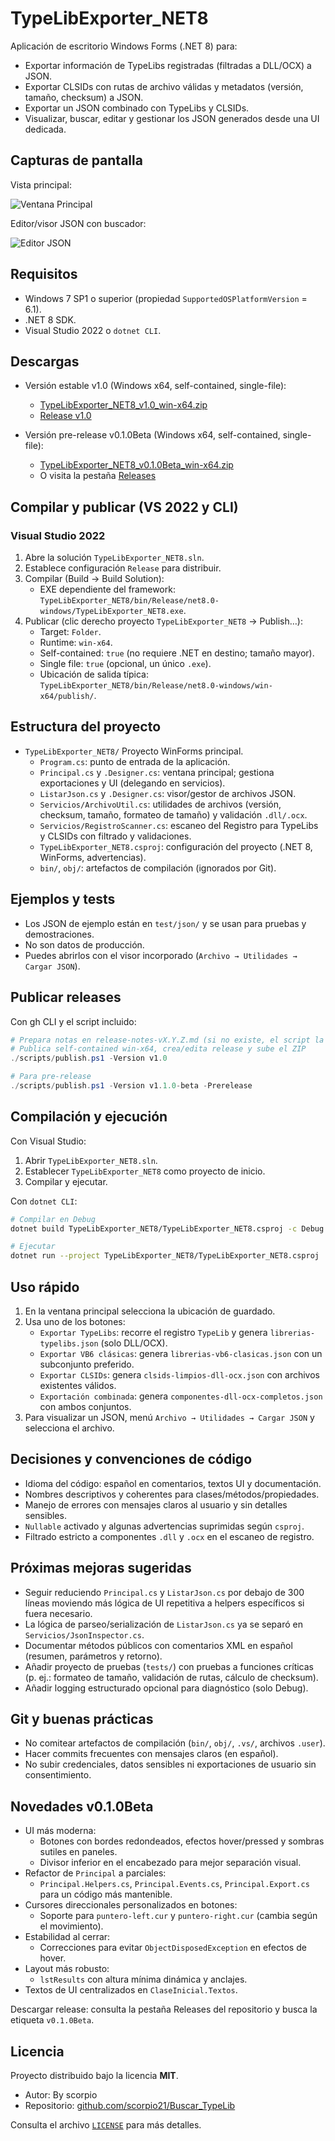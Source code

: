 # TypeLibExporter_NET8

Aplicación de escritorio Windows Forms (.NET 8) para:

- Exportar información de TypeLibs registradas (filtradas a DLL/OCX) a JSON.
- Exportar CLSIDs con rutas de archivo válidas y metadatos (versión, tamaño, checksum) a JSON.
- Exportar un JSON combinado con TypeLibs y CLSIDs.
- Visualizar, buscar, editar y gestionar los JSON generados desde una UI dedicada.

## Capturas de pantalla

Vista principal:

![Ventana Principal](TypeLibExporter_NET8/img/principal.png)

Editor/visor JSON con buscador:

![Editor JSON](TypeLibExporter_NET8/img/editor.png)

## Requisitos

- Windows 7 SP1 o superior (propiedad `SupportedOSPlatformVersion` = 6.1).
- .NET 8 SDK.
- Visual Studio 2022 o `dotnet CLI`.

## Descargas

- Versión estable v1.0 (Windows x64, self-contained, single-file):
  - [TypeLibExporter_NET8_v1.0_win-x64.zip](https://github.com/scorpio21/Buscar_TypeLib/releases/download/v1.0/TypeLibExporter_NET8_v1.0_win-x64.zip)
  - [Release v1.0](https://github.com/scorpio21/Buscar_TypeLib/releases/tag/v1.0)

- Versión pre-release v0.1.0Beta (Windows x64, self-contained, single-file):
  - [TypeLibExporter_NET8_v0.1.0Beta_win-x64.zip](https://github.com/scorpio21/Buscar_TypeLib/releases/download/v0.1.0Beta/TypeLibExporter_NET8_v0.1.0Beta_win-x64.zip)
  - O visita la pestaña [Releases](https://github.com/scorpio21/Buscar_TypeLib/releases/tag/v0.1.0Beta)

## Compilar y publicar (VS 2022 y CLI)

### Visual Studio 2022

1. Abre la solución `TypeLibExporter_NET8.sln`.
2. Establece configuración `Release` para distribuir.
3. Compilar (Build → Build Solution):
   - EXE dependiente del framework: `TypeLibExporter_NET8/bin/Release/net8.0-windows/TypeLibExporter_NET8.exe`.
4. Publicar (clic derecho proyecto `TypeLibExporter_NET8` → Publish…):
   - Target: `Folder`.
   - Runtime: `win-x64`.
   - Self-contained: `true` (no requiere .NET en destino; tamaño mayor).
   - Single file: `true` (opcional, un único `.exe`).
   - Ubicación de salida típica: `TypeLibExporter_NET8/bin/Release/net8.0-windows/win-x64/publish/`.

## Estructura del proyecto

- `TypeLibExporter_NET8/` Proyecto WinForms principal.
  - `Program.cs`: punto de entrada de la aplicación.
  - `Principal.cs` y `.Designer.cs`: ventana principal; gestiona exportaciones y UI (delegando en servicios).
  - `ListarJson.cs` y `.Designer.cs`: visor/gestor de archivos JSON.
  - `Servicios/ArchivoUtil.cs`: utilidades de archivos (versión, checksum, tamaño, formateo de tamaño) y validación `.dll/.ocx`.
  - `Servicios/RegistroScanner.cs`: escaneo del Registro para TypeLibs y CLSIDs con filtrado y validaciones.
  - `TypeLibExporter_NET8.csproj`: configuración del proyecto (.NET 8, WinForms, advertencias).
  - `bin/`, `obj/`: artefactos de compilación (ignorados por Git).

## Ejemplos y tests

- Los JSON de ejemplo están en `test/json/` y se usan para pruebas y demostraciones.
- No son datos de producción.
- Puedes abrirlos con el visor incorporado (`Archivo → Utilidades → Cargar JSON`).

## Publicar releases

Con gh CLI y el script incluido:

```powershell
# Prepara notas en release-notes-vX.Y.Z.md (si no existe, el script la crea)
# Publica self-contained win-x64, crea/edita release y sube el ZIP
./scripts/publish.ps1 -Version v1.0

# Para pre-release
./scripts/publish.ps1 -Version v1.1.0-beta -Prerelease
```

## Compilación y ejecución

Con Visual Studio:

1. Abrir `TypeLibExporter_NET8.sln`.
2. Establecer `TypeLibExporter_NET8` como proyecto de inicio.
3. Compilar y ejecutar.

Con `dotnet CLI`:

```bash
# Compilar en Debug
dotnet build TypeLibExporter_NET8/TypeLibExporter_NET8.csproj -c Debug

# Ejecutar
dotnet run --project TypeLibExporter_NET8/TypeLibExporter_NET8.csproj
```

## Uso rápido

1. En la ventana principal selecciona la ubicación de guardado.
2. Usa uno de los botones:
   - `Exportar TypeLibs`: recorre el registro `TypeLib` y genera `librerias-typelibs.json` (solo DLL/OCX).
   - `Exportar VB6 clásicas`: genera `librerias-vb6-clasicas.json` con un subconjunto preferido.
   - `Exportar CLSIDs`: genera `clsids-limpios-dll-ocx.json` con archivos existentes válidos.
   - `Exportación combinada`: genera `componentes-dll-ocx-completos.json` con ambos conjuntos.
3. Para visualizar un JSON, menú `Archivo → Utilidades → Cargar JSON` y selecciona el archivo.

## Decisiones y convenciones de código

- Idioma del código: español en comentarios, textos UI y documentación.
- Nombres descriptivos y coherentes para clases/métodos/propiedades.
- Manejo de errores con mensajes claros al usuario y sin detalles sensibles.
- `Nullable` activado y algunas advertencias suprimidas según `csproj`.
- Filtrado estricto a componentes `.dll` y `.ocx` en el escaneo de registro.

## Próximas mejoras sugeridas

- Seguir reduciendo `Principal.cs` y `ListarJson.cs` por debajo de 300 líneas moviendo más lógica de UI repetitiva a helpers específicos si fuera necesario.
- La lógica de parseo/serialización de `ListarJson.cs` ya se separó en `Servicios/JsonInspector.cs`.
- Documentar métodos públicos con comentarios XML en español (resumen, parámetros y retorno).
- Añadir proyecto de pruebas (`tests/`) con pruebas a funciones críticas (p. ej.: formateo de tamaño, validación de rutas, cálculo de checksum).
- Añadir logging estructurado opcional para diagnóstico (solo Debug).

## Git y buenas prácticas

- No comitear artefactos de compilación (`bin/`, `obj/`, `.vs/`, archivos `.user`).
- Hacer commits frecuentes con mensajes claros (en español).
- No subir credenciales, datos sensibles ni exportaciones de usuario sin consentimiento.

## Novedades v0.1.0Beta

- UI más moderna:
  - Botones con bordes redondeados, efectos hover/pressed y sombras sutiles en paneles.
  - Divisor inferior en el encabezado para mejor separación visual.
- Refactor de `Principal` a parciales:
  - `Principal.Helpers.cs`, `Principal.Events.cs`, `Principal.Export.cs` para un código más mantenible.
- Cursores direccionales personalizados en botones:
  - Soporte para `puntero-left.cur` y `puntero-right.cur` (cambia según el movimiento).
- Estabilidad al cerrar:
  - Correcciones para evitar `ObjectDisposedException` en efectos de hover.
- Layout más robusto:
  - `lstResults` con altura mínima dinámica y anclajes.
- Textos de UI centralizados en `ClaseInicial.Textos`.

Descargar release: consulta la pestaña Releases del repositorio y busca la etiqueta `v0.1.0Beta`.

## Licencia

Proyecto distribuido bajo la licencia **MIT**.

- Autor: By scorpio
- Repositorio: [github.com/scorpio21/Buscar_TypeLib](https://github.com/scorpio21/Buscar_TypeLib)

Consulta el archivo [`LICENSE`](LICENSE) para más detalles.
